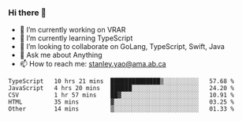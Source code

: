 ### Hi there 👋

- 🔭 I’m currently working on VRAR
- 🌱 I’m currently learning TypeScript
- 👯 I’m looking to collaborate on GoLang, TypeScript, Swift, Java
- 💬 Ask me about Anything
- 📫 How to reach me: stanley.yao@ama.ab.ca


<!--START_SECTION:waka-->
```text
TypeScript   10 hrs 21 mins  ██████████████▒░░░░░░░░░░   57.68 % 
JavaScript   4 hrs 20 mins   ██████░░░░░░░░░░░░░░░░░░░   24.20 % 
CSV          1 hr 57 mins    ██▓░░░░░░░░░░░░░░░░░░░░░░   10.91 % 
HTML         35 mins         ▓░░░░░░░░░░░░░░░░░░░░░░░░   03.25 % 
Other        14 mins         ▒░░░░░░░░░░░░░░░░░░░░░░░░   01.33 % 
```
<!--END_SECTION:waka-->
